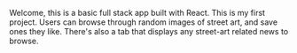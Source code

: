 Welcome, this is a basic full stack app built with React.  This is my first project.  Users can browse through random images of street art, and save ones they like.  There's also a tab that displays any street-art related news to browse.  
